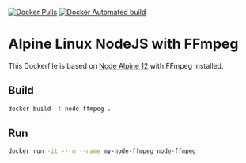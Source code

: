 [![Docker Pulls](https://img.shields.io/docker/pulls/rickydunlop/nodejs-ffmpeg.svg)](https://hub.docker.com/r/rickydunlop/nodejs-ffmpeg/)
[![Docker Automated build](https://img.shields.io/docker/automated/rickydunlop/nodejs-ffmpeg.svg)](https://hub.docker.com/r/rickydunlop/nodejs-ffmpeg/)

# Alpine Linux NodeJS with FFmpeg

This Dockerfile is based on [Node Alpine 12](https://hub.docker.com/_/node/) with FFmpeg installed.


## Build
```bash
docker build -t node-ffmpeg .
```

## Run

```bash
docker run -it --rm --name my-node-ffmpeg node-ffmpeg
```
